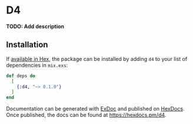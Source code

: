 # D4

**TODO: Add description**

## Installation

If [available in Hex](https://hex.pm/docs/publish), the package can be installed
by adding `d4` to your list of dependencies in `mix.exs`:

```elixir
def deps do
  [
    {:d4, "~> 0.1.0"}
  ]
end
```

Documentation can be generated with [ExDoc](https://github.com/elixir-lang/ex_doc)
and published on [HexDocs](https://hexdocs.pm). Once published, the docs can
be found at <https://hexdocs.pm/d4>.

